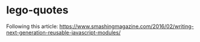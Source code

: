 # lego-quotes
Following this article: https://www.smashingmagazine.com/2016/02/writing-next-generation-reusable-javascript-modules/
